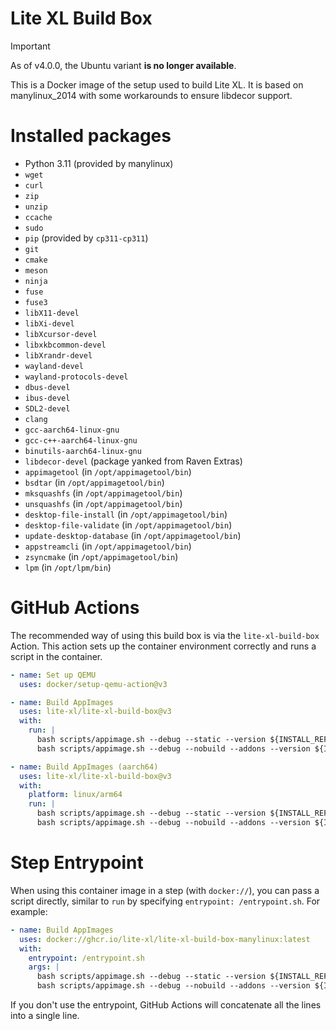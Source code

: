 # Lite XL Build Box

> [!IMPORTANT]
> As of v4.0.0, the Ubuntu variant **is no longer available**.

This is a Docker image of the setup used to build Lite XL.
It is based on manylinux_2014 with some workarounds to ensure libdecor support.

# Installed packages

- Python 3.11 (provided by manylinux)
- `wget`
- `curl`
- `zip`
- `unzip`
- `ccache`
- `sudo`
- `pip` (provided by `cp311-cp311`)
- `git`
- `cmake`
- `meson`
- `ninja`
- `fuse`
- `fuse3`
- `libX11-devel`
- `libXi-devel`
- `libXcursor-devel`
- `libxkbcommon-devel`
- `libXrandr-devel`
- `wayland-devel`
- `wayland-protocols-devel`
- `dbus-devel`
- `ibus-devel`
- `SDL2-devel`
- `clang`
- `gcc-aarch64-linux-gnu`
- `gcc-c++-aarch64-linux-gnu`
- `binutils-aarch64-linux-gnu`
- `libdecor-devel` (package yanked from Raven Extras)
- `appimagetool` (in `/opt/appimagetool/bin`)
- `bsdtar` (in `/opt/appimagetool/bin`)
- `mksquashfs` (in `/opt/appimagetool/bin`)
- `unsquashfs` (in `/opt/appimagetool/bin`)
- `desktop-file-install` (in `/opt/appimagetool/bin`)
- `desktop-file-validate` (in `/opt/appimagetool/bin`)
- `update-desktop-database` (in `/opt/appimagetool/bin`)
- `appstreamcli` (in `/opt/appimagetool/bin`)
- `zsyncmake` (in `/opt/appimagetool/bin`)
- `lpm` (in `/opt/lpm/bin`)

# GitHub Actions

The recommended way of using this build box is via the `lite-xl-build-box` Action.
This action sets up the container environment correctly and runs a script in the container.

```yaml
- name: Set up QEMU
  uses: docker/setup-qemu-action@v3

- name: Build AppImages
  uses: lite-xl/lite-xl-build-box@v3
  with:
    run: |
      bash scripts/appimage.sh --debug --static --version ${INSTALL_REF} --release
      bash scripts/appimage.sh --debug --nobuild --addons --version ${INSTALL_REF}

- name: Build AppImages (aarch64)
  uses: lite-xl/lite-xl-build-box@v3
  with:
    platform: linux/arm64
    run: |
      bash scripts/appimage.sh --debug --static --version ${INSTALL_REF} --release
      bash scripts/appimage.sh --debug --nobuild --addons --version ${INSTALL_REF}
```

# Step Entrypoint

When using this container image in a step (with `docker://`),
you can pass a script directly, similar to `run` by specifying
`entrypoint: /entrypoint.sh`. For example:

```yaml
- name: Build AppImages
  uses: docker://ghcr.io/lite-xl/lite-xl-build-box-manylinux:latest
  with:
    entrypoint: /entrypoint.sh
    args: |
      bash scripts/appimage.sh --debug --static --version ${INSTALL_REF} --release
      bash scripts/appimage.sh --debug --nobuild --addons --version ${INSTALL_REF}
```

If you don't use the entrypoint, GitHub Actions will concatenate all the lines
into a single line.


